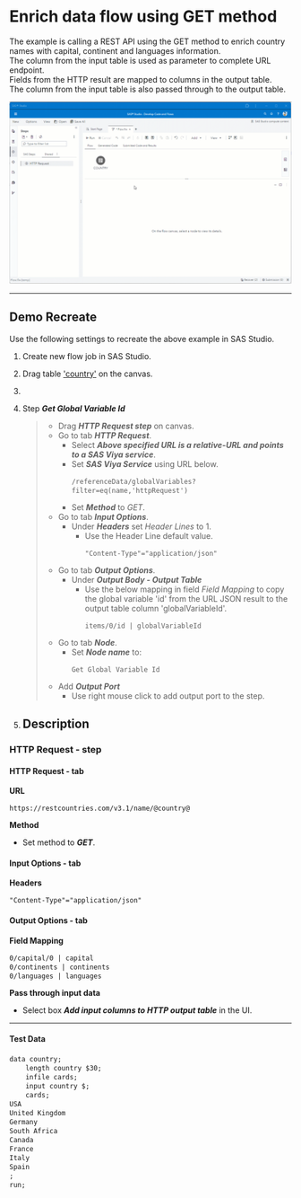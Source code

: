 # Enrich data flow using GET method
The example is calling a REST API using the GET method to enrich country names with capital, continent and languages information.<br>
The column from the input table is used as parameter to complete URL endpoint.<br>
Fields from the HTTP result are mapped to columns in the output table.<br>
The column from the input table is also passed through to the output table.

![](../../img/HTTPRequest_ex2.gif)

---
## Demo Recreate
Use the following settings to recreate the above example in SAS Studio.

1. Create new flow job in SAS Studio.
2. Drag table ['country'](#testdata-) on the canvas.

4. 
5. Step ***Get Global Variable Id***
	> * Drag ***HTTP Request step*** on canvas.
	> * Go to tab ***HTTP Request***.
	>	* Select ***Above specified URL is a relative-URL and points to a SAS Viya service***.
	>	* Set ***SAS Viya Service*** using URL below. 
	>		```
	>		/referenceData/globalVariables?filter=eq(name,'httpRequest')
	>		```
	>	* Set ***Method*** to *GET*.
	> * Go to tab ***Input Options***.
	>	* Under ***Headers*** set *Header Lines* to 1.
	>		* Use the Header Line default value.<br>
	>			```
	>			"Content-Type"="application/json"
	>			```
	> * Go to tab ***Output Options***.
	>	* Under ***Output Body - Output Table***<br>
 	> 		* Use the below mapping in field *Field Mapping* to copy the global variable 'id' from the URL JSON result to the output table column 'globalVariableId'.
	>			```
	>			items/0/id | globalVariableId
	>			```
	> * Go to tab ***Node***.
	>	* Set ***Node name*** to:
	>		```
	>		Get Global Variable Id
	>		```
	> * Add ***Output Port***
	>	* Use right mouse click to add output port to the step.

3. ## Description <a name="description-"></a>
### HTTP Request - step
#### HTTP Request - tab
**URL**
```
https://restcountries.com/v3.1/name/@country@
```
**Method**<br>
* Set method to ***GET***.

#### Input Options - tab
**Headers**
```
"Content-Type"="application/json"
```

#### Output Options - tab
**Field Mapping**
```
0/capital/0 | capital
0/continents | continents
0/languages | languages
```
**Pass through input data**
* Select box ***Add input columns to HTTP output table*** in the UI.

---

#### Test Data <a name="testdata-"></a>
```
data country;
	length country $30;
	infile cards;
	input country $;
	cards;
USA
United Kingdom
Germany
South Africa
Canada
France
Italy
Spain
;
run;
```
